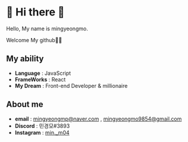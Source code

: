 # 👻 Hi there 👻

Hello, My name is mingyeongmo.

Welcome My github🙈🙈

## My ability

- **Language** : JavaScript
- **FrameWorks** : React
- **My Dream** : Front-end Developer & millionaire

## About me

- **email** : mingyeongmp@naver.com , mingyeongmo9854@gmail.com
- **Discord** : 민경모#3893
- **Instagram** : [min._m04](https://www.instagram.com/min._m04/)



